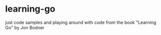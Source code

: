 # learning-go

just code samples and playing around with code from the book "Learning Go" by Jon Bodner
